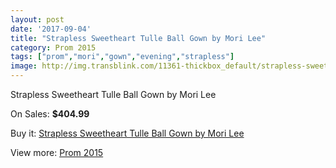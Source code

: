 ```yaml
---
layout: post
date: '2017-09-04'
title: "Strapless Sweetheart Tulle Ball Gown by Mori Lee"
category: Prom 2015
tags: ["prom","mori","gown","evening","strapless"]
image: http://img.transblink.com/11361-thickbox_default/strapless-sweetheart-tulle-ball-gown-by-mori-lee.jpg
---
```

Strapless Sweetheart Tulle Ball Gown by Mori Lee

On Sales: **$404.99**
<a href="https://www.transblink.com/en/prom-2015/3695-strapless-sweetheart-tulle-ball-gown-by-mori-lee.html"><amp-img layout="responsive" width="600" height="600" src="//img.transblink.com/11361-thickbox_default/strapless-sweetheart-tulle-ball-gown-by-mori-lee.jpg" alt="Strapless Sweetheart Tulle Ball Gown by Mori Lee 0" /></a>
<a href="https://www.transblink.com/en/prom-2015/3695-strapless-sweetheart-tulle-ball-gown-by-mori-lee.html"><amp-img layout="responsive" width="600" height="600" src="//img.transblink.com/11364-thickbox_default/strapless-sweetheart-tulle-ball-gown-by-mori-lee.jpg" alt="Strapless Sweetheart Tulle Ball Gown by Mori Lee 1" /></a>
<a href="https://www.transblink.com/en/prom-2015/3695-strapless-sweetheart-tulle-ball-gown-by-mori-lee.html"><amp-img layout="responsive" width="600" height="600" src="//img.transblink.com/11363-thickbox_default/strapless-sweetheart-tulle-ball-gown-by-mori-lee.jpg" alt="Strapless Sweetheart Tulle Ball Gown by Mori Lee 2" /></a>
<a href="https://www.transblink.com/en/prom-2015/3695-strapless-sweetheart-tulle-ball-gown-by-mori-lee.html"><amp-img layout="responsive" width="600" height="600" src="//img.transblink.com/11362-thickbox_default/strapless-sweetheart-tulle-ball-gown-by-mori-lee.jpg" alt="Strapless Sweetheart Tulle Ball Gown by Mori Lee 3" /></a>

Buy it: [Strapless Sweetheart Tulle Ball Gown by Mori Lee](https://www.transblink.com/en/prom-2015/3695-strapless-sweetheart-tulle-ball-gown-by-mori-lee.html "Strapless Sweetheart Tulle Ball Gown by Mori Lee")

View more: [Prom 2015](https://www.transblink.com/en/10-prom-2015 "Prom 2015")
